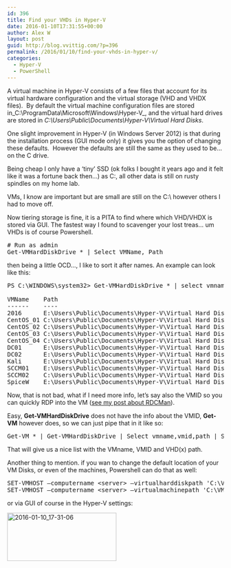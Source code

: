 ```yaml
---
id: 396
title: Find your VHDs in Hyper-V
date: 2016-01-10T17:31:55+00:00
author: Alex W
layout: post
guid: http://blog.vvittig.com/?p=396
permalink: /2016/01/10/find-your-vhds-in-hyper-v/
categories:
  - Hyper-V
  - PowerShell
---
```

A virtual machine in Hyper-V consists of a few files that account for its virtual hardware configuration and the virtual storage (VHD and VHDX files).  By default the virtual machine configuration files are stored in_C:\ProgramData\Microsoft\Windows\Hyper-V_, and the virtual hard drives are stored in _C:\Users\Public\Documents\Hyper-V\Virtual Hard Disks_.

One slight improvement in Hyper-V (in Windows Server 2012) is that during the installation process (GUI mode only) it gives you the option of changing these defaults.  However the defaults are still the same as they used to be… on the C drive.

Being cheap I only have a &#8216;tiny&#8217; SSD (ok folks I bought it years ago and it felt like it was a fortune back then&#8230;) as C:\, all other data is still on rusty spindles on my home lab.

VMs, I know are important but are small are still on the C:\ however others I had to move off.

Now tiering storage is fine, it is a PITA to find where which VHD/VHDX is stored via GUI. The fastest way I found to scavenger your lost treas&#8230; um VHDs is of course Powershell.

<pre class="lang:ps decode:true "># Run as admin
Get-VMHardDiskDrive * | Select VMName, Path</pre>

then being a little OCD&#8230;, I like to sort it after names. An example can look like this:

<pre class="lang:ps decode:true  ">PS C:\WINDOWS\system32&gt; Get-VMHardDiskDrive * | select vmname, path | Sort-Object VMName

VMName    Path
------    ----
2016      E:\Users\Public\Documents\Hyper-V\Virtual Hard Disks\2016.vhdx
CentOS_01 C:\Users\Public\Documents\Hyper-V\Virtual Hard Disks\CentOS_01.vhdx
CentOS_02 C:\Users\Public\Documents\Hyper-V\Virtual Hard Disks\CentOS_02.vhdx
CentOS_03 C:\Users\Public\Documents\Hyper-V\Virtual Hard Disks\CentOS_03.vhdx
CentOS_04 C:\Users\Public\Documents\Hyper-V\Virtual Hard Disks\CentOS_04.vhdx
DC01      E:\Users\Public\Documents\Hyper-V\Virtual Hard Disks\DC01.vhdx
DC02      E:\Users\Public\Documents\Hyper-V\Virtual Hard Disks\DC02.vhdx
Kali      E:\Users\Public\Documents\Hyper-V\Virtual Hard Disks\Kali.vhdx
SCCM01    E:\Users\Public\Documents\Hyper-V\Virtual Hard Disks\SCCM01.vhdx
SCCM02    C:\Users\Public\Documents\Hyper-V\Virtual Hard Disks\SCCM02.vhdx
SpiceW    E:\Users\Public\Documents\Hyper-V\Virtual Hard Disks\SpiceW.vhdx</pre>

Now, that is not bad, what if I need more info, let&#8217;s say also the VMID so you can quickly RDP into the VM (<a href="http://blog.vvittig.com/2015/12/30/rdcman-to-hyper-v-console/" target="_blank">see my post about RDCMan</a>).

Easy, **Get-VMHardDiskDrive** does not have the info about the VMID, **Get-VM** however does, so we can just pipe that in it like so:

<pre class="lang:ps decode:true ">Get-VM * | Get-VMHardDiskDrive | Select vmname,vmid,path | Sort-Object vmname</pre>

That will give us a nice list with the VMname, VMID and VHD(x) path.

Another thing to mention. if you wan to change the default location of your VM Disks, or even of the machines, Powershell can do that as well:

<pre class="lang:ps decode:true ">SET-VMHOST –computername &lt;server&gt; –virtualharddiskpath 'C:\VHDs'
SET-VMHOST –computername &lt;server&gt; –virtualmachinepath 'C:\VMs'</pre>

or via GUI of course in the Hyper-V settings:

<a href="http://blog.vvittig.com/wp-content/uploads/2016/01/2016-01-10_17-31-06.png" rel="attachment wp-att-399"><img class="aligncenter size-full wp-image-399" src="http://blog.vvittig.com/wp-content/uploads/2016/01/2016-01-10_17-31-06.png" alt="2016-01-10_17-31-06" width="254" height="112" /></a>